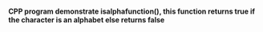 <h4>CPP program demonstrate isalphafunction(), this function returns true if the character is an alphabet else returns false</h4>
